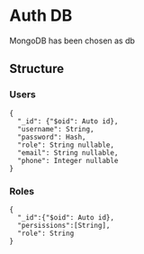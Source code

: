 # Auth DB

MongoDB has been chosen as db

## Structure

### Users
```
{
  "_id": {"$oid": Auto id},
  "username": String,
  "password": Hash,
  "role": String nullable,
  "email": String nullable,
  "phone": Integer nullable
}
```

### Roles
```
{
  "_id":{"$oid": Auto id},
  "persissions":[String],
  "role": String
}
```
